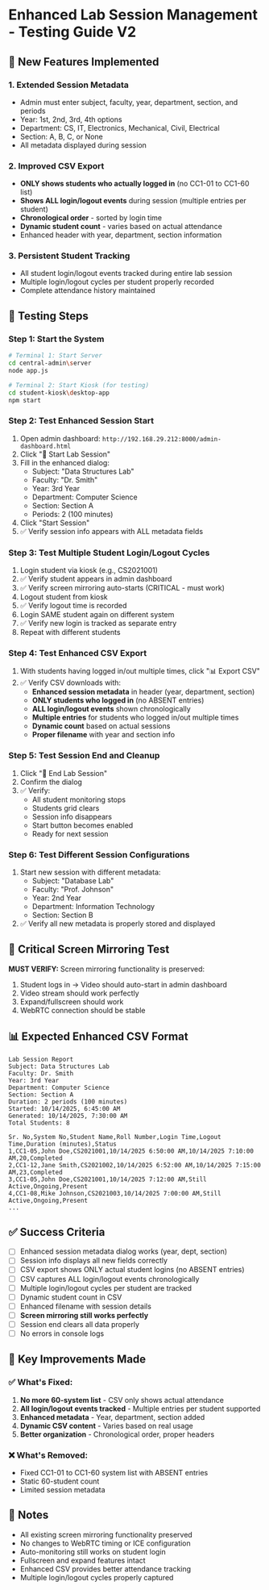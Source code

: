 # Enhanced Lab Session Management - Testing Guide V2

## 🚀 New Features Implemented

### 1. Extended Session Metadata
- Admin must enter subject, faculty, year, department, section, and periods
- Year: 1st, 2nd, 3rd, 4th options
- Department: CS, IT, Electronics, Mechanical, Civil, Electrical
- Section: A, B, C, or None
- All metadata displayed during session

### 2. Improved CSV Export
- **ONLY shows students who actually logged in** (no CC1-01 to CC1-60 list)
- **Shows ALL login/logout events** during session (multiple entries per student)
- **Chronological order** - sorted by login time
- **Dynamic student count** - varies based on actual attendance
- Enhanced header with year, department, section information

### 3. Persistent Student Tracking
- All student login/logout events tracked during entire lab session
- Multiple login/logout cycles per student properly recorded
- Complete attendance history maintained

## 🧪 Testing Steps

### Step 1: Start the System
```bash
# Terminal 1: Start Server
cd central-admin\server
node app.js

# Terminal 2: Start Kiosk (for testing)
cd student-kiosk\desktop-app
npm start
```

### Step 2: Test Enhanced Session Start
1. Open admin dashboard: `http://192.168.29.212:8000/admin-dashboard.html`
2. Click "🚀 Start Lab Session"
3. Fill in the enhanced dialog:
   - Subject: "Data Structures Lab"
   - Faculty: "Dr. Smith"
   - Year: 3rd Year
   - Department: Computer Science
   - Section: Section A
   - Periods: 2 (100 minutes)
4. Click "Start Session"
5. ✅ Verify session info appears with ALL metadata fields

### Step 3: Test Multiple Student Login/Logout Cycles
1. Login student via kiosk (e.g., CS2021001)
2. ✅ Verify student appears in admin dashboard
3. ✅ Verify screen mirroring auto-starts (CRITICAL - must work)
4. Logout student from kiosk
5. ✅ Verify logout time is recorded
6. Login SAME student again on different system
7. ✅ Verify new login is tracked as separate entry
8. Repeat with different students

### Step 4: Test Enhanced CSV Export
1. With students having logged in/out multiple times, click "📊 Export CSV"
2. ✅ Verify CSV downloads with:
   - **Enhanced session metadata** in header (year, department, section)
   - **ONLY students who logged in** (no ABSENT entries)
   - **ALL login/logout events** shown chronologically
   - **Multiple entries** for students who logged in/out multiple times
   - **Dynamic count** based on actual sessions
   - **Proper filename** with year and section info

### Step 5: Test Session End and Cleanup
1. Click "🛑 End Lab Session"
2. Confirm the dialog
3. ✅ Verify:
   - All student monitoring stops
   - Students grid clears
   - Session info disappears
   - Start button becomes enabled
   - Ready for next session

### Step 6: Test Different Session Configurations
1. Start new session with different metadata:
   - Subject: "Database Lab"
   - Faculty: "Prof. Johnson"
   - Year: 2nd Year
   - Department: Information Technology
   - Section: Section B
2. ✅ Verify all new metadata is properly stored and displayed

## 🚨 Critical Screen Mirroring Test

**MUST VERIFY:** Screen mirroring functionality is preserved:
1. Student logs in → Video should auto-start in admin dashboard
2. Video stream should work perfectly
3. Expand/fullscreen should work
4. WebRTC connection should be stable

## 📊 Expected Enhanced CSV Format

```csv
Lab Session Report
Subject: Data Structures Lab
Faculty: Dr. Smith
Year: 3rd Year
Department: Computer Science
Section: Section A
Duration: 2 periods (100 minutes)
Started: 10/14/2025, 6:45:00 AM
Generated: 10/14/2025, 7:30:00 AM
Total Students: 8

Sr. No,System No,Student Name,Roll Number,Login Time,Logout Time,Duration (minutes),Status
1,CC1-05,John Doe,CS2021001,10/14/2025 6:50:00 AM,10/14/2025 7:10:00 AM,20,Completed
2,CC1-12,Jane Smith,CS2021002,10/14/2025 6:52:00 AM,10/14/2025 7:15:00 AM,23,Completed
3,CC1-05,John Doe,CS2021001,10/14/2025 7:12:00 AM,Still Active,Ongoing,Present
4,CC1-08,Mike Johnson,CS2021003,10/14/2025 7:00:00 AM,Still Active,Ongoing,Present
...
```

## ✅ Success Criteria

- [ ] Enhanced session metadata dialog works (year, dept, section)
- [ ] Session info displays all new fields correctly
- [ ] CSV export shows ONLY actual student logins (no ABSENT entries)
- [ ] CSV captures ALL login/logout events chronologically
- [ ] Multiple login/logout cycles per student are tracked
- [ ] Dynamic student count in CSV
- [ ] Enhanced filename with session details
- [ ] **Screen mirroring still works perfectly**
- [ ] Session end clears all data properly
- [ ] No errors in console logs

## 🔧 Key Improvements Made

### ✅ What's Fixed:
1. **No more 60-system list** - CSV only shows actual attendance
2. **All login/logout events tracked** - Multiple entries per student supported
3. **Enhanced metadata** - Year, department, section added
4. **Dynamic CSV content** - Varies based on real usage
5. **Better organization** - Chronological order, proper headers

### ❌ What's Removed:
- Fixed CC1-01 to CC1-60 system list with ABSENT entries
- Static 60-student count
- Limited session metadata

## 📝 Notes

- All existing screen mirroring functionality preserved
- No changes to WebRTC timing or ICE configuration
- Auto-monitoring still works on student login
- Fullscreen and expand features intact
- Enhanced CSV provides better attendance tracking
- Multiple login/logout cycles properly captured
